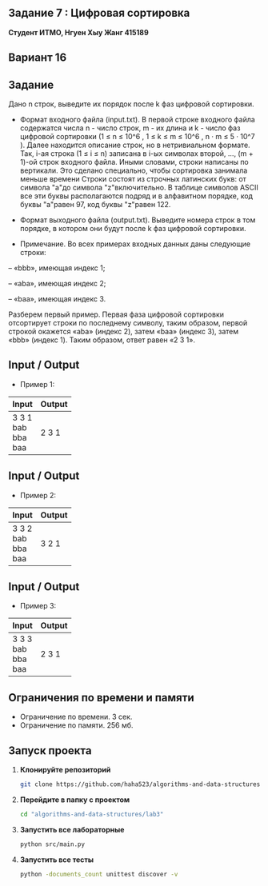 ##  Задание 7 : Цифровая сортировка 


**Студент ИТМО,  Нгуен Хыу Жанг  415189**  

## Вариант 16

## Задание

Дано n строк, выведите их порядок после k фаз цифровой сортировки.
- Формат входного файла (input.txt). В первой строке входного файла содержатся числа n - число строк, m - их длина и k - число фаз цифровой
сортировки (1 ≤ n ≤ 10^6
, 1 ≤ k ≤ m ≤ 10^6
, n · m ≤ 5 · 10^7
). Далее
находится описание строк, но в нетривиальном формате. Так, i-ая строка
(1 ≤ i ≤ n) записана в i-ых символах второй, ..., (m + 1)-ой строк входного файла. Иными словами, строки написаны по вертикали. Это сделано
специально, чтобы сортировка занимала меньше времени
Строки состоят из строчных латинских букв: от символа "a"до символа
"z"включительно. В таблице символов ASCII все эти буквы располагаются
подряд и в алфавитном порядке, код буквы "a"равен 97, код буквы "z"равен 122.

- Формат выходного файла (output.txt). Выведите номера строк в том порядке, в котором они будут после k фаз цифровой сортировки.

- Примечание. Во всех примерах входных данных даны следующие строки:

– «bbb», имеющая индекс 1;

– «aba», имеющая индекс 2;

– «baa», имеющая индекс 3.

Разберем первый пример. Первая фаза цифровой сортировки отсортирует
строки по последнему символу, таким образом, первой строкой окажется
«aba» (индекс 2), затем «baa» (индекс 3), затем «bbb» (индекс 1). Таким
образом, ответ равен «2 3 1».
  
## Input / Output 
- Пример 1:

| Input                             | Output              |   
|-----------------------------------|---------------------|
| 3 3 1<br/>bab<br/>bba<br/>baa     | 2 3 1               |

## Input / Output 
- Пример 2:

| Input                             | Output              |   
|-----------------------------------|---------------------|
| 3 3 2<br/>bab<br/>bba<br/>baa     | 3 2 1               |


## Input / Output 
- Пример 3:

| Input                             | Output              |   
|-----------------------------------|---------------------|
| 3 3 3<br/>bab<br/>bba<br/>baa     | 2 3 1               |



## Ограничения по времени и памяти

- Ограничение по времени. 3 сек.
- Ограничение по памяти. 256 мб.


## Запуск проекта
1. **Клонируйте репозиторий**
   ```bash
   git clone https://github.com/haha523/algorithms-and-data-structures.git
   ```
2. **Перейдите в папку с проектом**
   ```bash
   cd "algorithms-and-data-structures/lab3"
   ```
3. **Запустить все лабораторные**
    ```bash
   python src/main.py
   ```
4. **Запустить все тесты**
    ```bash
   python -documents_count unittest discover -v
   ```
